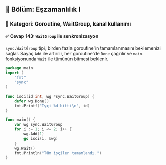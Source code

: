## 📘 Bölüm: Eşzamanlılık I  
### 🔹 Kategori: Goroutine, WaitGroup, kanal kullanımı  
#### ✅ Cevap 143: `WaitGroup` ile senkronizasyon

`sync.WaitGroup` tipi, birden fazla goroutine'in tamamlanmasını beklemenizi sağlar. Sayaç `Add` ile artırılır, her goroutine'de `Done` çağrılır ve `main` fonksiyonunda `Wait` ile tümünün bitmesi beklenir.

```go
package main
import (
    "fmt"
    "sync"
)

func isci(id int, wg *sync.WaitGroup) {
    defer wg.Done()
    fmt.Printf("İşçi %d bitti\n", id)
}

func main() {
    var wg sync.WaitGroup
    for i := 1; i <= 2; i++ {
        wg.Add(1)
        go isci(i, &wg)
    }
    wg.Wait()
    fmt.Println("Tüm işçiler tamamlandı.")
}
```
